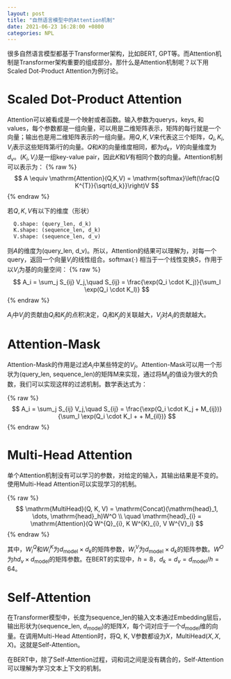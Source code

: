```yaml
---
layout: post
title: "自然语言模型中的Attention机制"
date: 2021-06-23 16:28:00 +0800
categories: NPL
---
```


很多自然语言模型都基于Transformer架构，比如BERT, GPT等。而Attention机制是Transformer架构重要的组成部分。那什么是Attention机制呢？以下用Scaled Dot-Product Attention为例讨论。

# Scaled Dot-Product Attention
Attention可以被看成是一个映射或者函数。输入参数为querys，keys, 和values，每个参数都是一组向量，可以用是二维矩阵表示，矩阵的每行就是一个向量；输出也是用二维矩阵表示的一组向量。用$Q, K, V$来代表这三个矩阵，$Q_i, K_i, V_i$表示这些矩阵第$i$行的向量。$Q$和$K$的向量维度相同，都为$d_k$，$V$的向量维度为$d_v$。$(K_i, V_i)$是一组key-value pair，因此$K$和$V$有相同个数的向量。Attention机制可以表示为：
{% raw %}
$$
A \equiv \mathrm{Attention}(Q,K,V) = \mathrm{softmax}\left(\frac{Q K^{T}}{\sqrt{d_k}}\right)V
$$
{% endraw %}

若$Q, K, V$有以下的维度（形状）
```python
  Q.shape: (query_len, d_k)
  K.shape: (sequence_len, d_k)
  V.shape: (sequence_len, d_v)
```
则$A$的维度为(query_len, d_v)。所以，Attention的结果可以理解为，对每一个query，返回一个向量$V_i$的线性组合。softmax($\cdot$) 相当于一个线性变换$S$，作用于以$V_i$为基的向量空间：
{% raw %}
$$
A_i = \sum_j S_{ij}  V_j,\quad S_{ij} = \frac{\exp(Q_i \cdot K_j)}{\sum_l \exp(Q_i \cdot K_l)}
$$
{% endraw %}

$A_i$中$V_j$的贡献由$Q_i$和$K_j$的点积决定，$Q_i$和$K_j$的关联越大，$V_j$对$A_i$的贡献越大。

# Attention-Mask
Attention-Mask的作用是过滤$A_i$中某些特定的$V_j$。Attention-Mask可以用一个形状为(query_len, sequence_len)的矩阵M来实现，通过将$M_{ij}$的值设为很大的负数，我们可以实现这样的过滤机制。数学表达式为：

{% raw %}
$$
A_i = \sum_j S_{ij}  V_j,\quad S_{ij} = \frac{\exp(Q_i \cdot K_j + M_{ij})}{\sum_l \exp(Q_i \cdot K_l + + M_{il})}
$$
{% endraw %}


# Multi-Head Attention

单个Attention机制没有可以学习的参数，对给定的输入，其输出结果是不变的。使用Multi-Head Attention可以实现学习的机制。

{% raw %}
$$
\mathrm{MultiHead}(Q, K, V) = \mathrm{Concat}(\mathrm{head}_1, \dots, \mathrm{head}_h)W^O \\
\quad \mathrm{head}_{i} = \mathrm{Attention}(Q W^{Q}_{i}, K W^{K}_{i}, V W^{V}_i)
$$
{% endraw %}

其中，$W^Q_i$和$W^K_i$为$d_{\mathrm{model}} \times d_k$的矩阵参数，$W^V_i$为$d_{\mathrm{model}} \times d_k$的矩阵参数。$W^O$为$h d_v \times d_{\mathrm{model}}$的矩阵参数。在BERT的实现中，$h=8$，$d_k = d_v = d_{\mathrm{model}}/h = 64$。

# Self-Attention

在Transformer模型中，长度为sequence_len的输入文本通过Embedding层后，输出形状为(sequence_len, $d_{\mathrm{model}}$)的矩阵$X$，每个词对应于一个$d_{\mathrm{model}}$维的向量。在调用Multi-Head Attention时，将Q, K, V参数都设为$X$，$\mathrm{MultiHead}(X, X, X)$。这就是Self-Attention。

在BERT中，除了Self-Attention过程，词和词之间是没有耦合的，Self-Attention可以理解为学习文本上下文的机制。